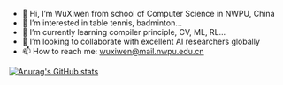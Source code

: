 - 👋 Hi, I’m WuXiwen from school of Computer Science in NWPU, China
- 👀 I’m interested in table tennis, badminton...
- 🌱 I’m currently learning compiler principle, CV, ML, RL...
- 💞️ I’m looking to collaborate with excellent AI researchers globally
- 📫 How to reach me: wuxiwen@mail.nwpu.edu.cn

[![Anurag's GitHub stats](https://github-readme-stats.vercel.app/api?username=SimonWXW)](https://github.com/anuraghazra/github-readme-stats)

<!---
SimonWXW/SimonWXW is a ✨ special ✨ repository because its `README.md` (this file) appears on your GitHub profile.
You can click the Preview link to take a look at your changes.
--->
